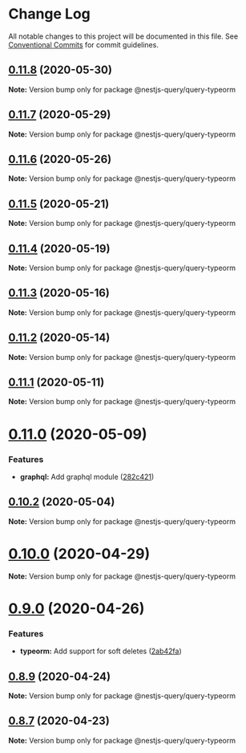 # Change Log

All notable changes to this project will be documented in this file.
See [Conventional Commits](https://conventionalcommits.org) for commit guidelines.

## [0.11.8](https://github.com/doug-martin/nestjs-query/compare/v0.11.7...v0.11.8) (2020-05-30)

**Note:** Version bump only for package @nestjs-query/query-typeorm





## [0.11.7](https://github.com/doug-martin/nestjs-query/compare/v0.11.6...v0.11.7) (2020-05-29)

**Note:** Version bump only for package @nestjs-query/query-typeorm





## [0.11.6](https://github.com/doug-martin/nestjs-query/compare/v0.11.5...v0.11.6) (2020-05-26)

**Note:** Version bump only for package @nestjs-query/query-typeorm





## [0.11.5](https://github.com/doug-martin/nestjs-query/compare/v0.11.4...v0.11.5) (2020-05-21)

**Note:** Version bump only for package @nestjs-query/query-typeorm





## [0.11.4](https://github.com/doug-martin/nestjs-query/compare/v0.11.3...v0.11.4) (2020-05-19)

**Note:** Version bump only for package @nestjs-query/query-typeorm





## [0.11.3](https://github.com/doug-martin/nestjs-query/compare/v0.11.2...v0.11.3) (2020-05-16)

**Note:** Version bump only for package @nestjs-query/query-typeorm





## [0.11.2](https://github.com/doug-martin/nestjs-query/compare/v0.11.1...v0.11.2) (2020-05-14)

**Note:** Version bump only for package @nestjs-query/query-typeorm





## [0.11.1](https://github.com/doug-martin/nestjs-query/compare/v0.11.0...v0.11.1) (2020-05-11)

**Note:** Version bump only for package @nestjs-query/query-typeorm





# [0.11.0](https://github.com/doug-martin/nestjs-query/compare/v0.10.2...v0.11.0) (2020-05-09)


### Features

* **graphql:** Add graphql module ([282c421](https://github.com/doug-martin/nestjs-query/commit/282c421d0e6f67fe750fa6005f6cb7d960c8fbd0))





## [0.10.2](https://github.com/doug-martin/nestjs-query/compare/v0.10.1...v0.10.2) (2020-05-04)

**Note:** Version bump only for package @nestjs-query/query-typeorm





# [0.10.0](https://github.com/doug-martin/nestjs-query/compare/v0.9.0...v0.10.0) (2020-04-29)

**Note:** Version bump only for package @nestjs-query/query-typeorm





# [0.9.0](https://github.com/doug-martin/nestjs-query/compare/v0.8.9...v0.9.0) (2020-04-26)


### Features

* **typeorm:** Add support for soft deletes ([2ab42fa](https://github.com/doug-martin/nestjs-query/commit/2ab42faee2802abae4d8496e2529b8eb23860ed4))





## [0.8.9](https://github.com/doug-martin/nestjs-query/compare/v0.8.8...v0.8.9) (2020-04-24)

**Note:** Version bump only for package @nestjs-query/query-typeorm





## [0.8.7](https://github.com/doug-martin/nestjs-query/compare/v0.8.6...v0.8.7) (2020-04-23)

**Note:** Version bump only for package @nestjs-query/query-typeorm
